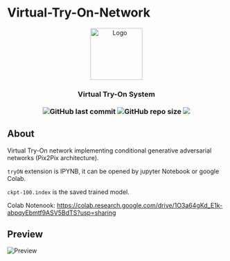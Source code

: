 # Virtual-Try-On-Network
<p align="center">
<img src="https://user-images.githubusercontent.com/32794378/141994091-ee60b52a-1159-4bde-9b59-96b537d2ebae.png" alt="Logo" width="120">
</p>
<h3 align="center">Virtual Try-On System<br><br>
<img alt="GitHub last commit" src="https://img.shields.io/github/last-commit/ISL270/Virtual-Try-On-Network">
<img alt="GitHub repo size" src="https://img.shields.io/github/repo-size/ISL270/Virtual-Try-On-Network">
<img src="https://visitor-badge.glitch.me/badge?page_id=ISL270.Virtual-Try-On-Network&right_color=red&left_text=visitors" /></h3>

## About
Virtual Try-On network implementing conditional generative adversarial networks (Pix2Pix architecture).

`tryON` extension is IPYNB, it can be opened by jupyter Notebook or google Colab.

`ckpt-100.index` is the saved trained model.

Colab Notenook: https://colab.research.google.com/drive/1O3a64gKd_E1k-abpqyEbmtf9ASV5BdTS?usp=sharing

## Preview
![Preview](/Demo.gif)
